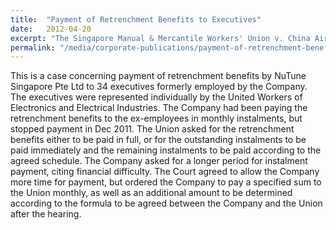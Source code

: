 ```yaml
---
title:  "Payment of Retrenchment Benefits to Executives"
date:   2012-04-20
excerpt: "The Singapore Manual & Mercantile Workers' Union v. China Airlines Limited: The Court rhas been adjourned to a date to be fixed."
permalink: "/media/corporate-publications/payment-of-retrenchment-benefits"
---
```

This is a case concerning payment of retrenchment benefits by NuTune Singapore Pte Ltd to 34 executives formerly employed by the Company. The executives were represented individually by the United Workers of Electronics and Electrical Industries. The Company had been paying the retrenchment benefits to the ex-employees in monthly instalments, but stopped payment in Dec 2011. The Union asked for the retrenchment benefits either to be paid in full, or for the outstanding instalments to be paid immediately and the remaining instalments to be paid according to the agreed schedule. The Company asked for a longer period for instalment payment, citing financial difficulty. The Court agreed to allow the Company more time for payment, but ordered the Company to pay a specified sum to the Union monthly, as well as an additional amount to be determined according to the formula to be agreed between the Company and the Union after the hearing.